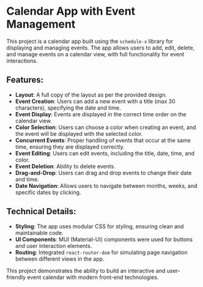 # Calendar App with Event Management

This project is a calendar app built using the `schedule-x` library for displaying and managing events. The app allows users to add, edit, delete, and manage events on a calendar view, with full functionality for event interactions.

## Features:

- **Layout**: A full copy of the layout as per the provided design.
- **Event Creation**: Users can add a new event with a title (max 30 characters), specifying the date and time.
- **Event Display**: Events are displayed in the correct time order on the calendar view.
- **Color Selection**: Users can choose a color when creating an event, and the event will be displayed with the selected color.
- **Concurrent Events**: Proper handling of events that occur at the same time, ensuring they are displayed correctly.
- **Event Editing**: Users can edit events, including the title, date, time, and color.
- **Event Deletion**: Ability to delete events.
- **Drag-and-Drop**: Users can drag and drop events to change their date and time.
- **Date Navigation**: Allows users to navigate between months, weeks, and specific dates by clicking.

## Technical Details:

- **Styling**: The app uses modular CSS for styling, ensuring clean and maintainable code.
- **UI Components**: MUI (Material-UI) components were used for buttons and user interaction elements.
- **Routing**: Integrated `react-router-dom` for simulating page navigation between different views in the app.

This project demonstrates the ability to build an interactive and user-friendly event calendar with modern front-end technologies.
